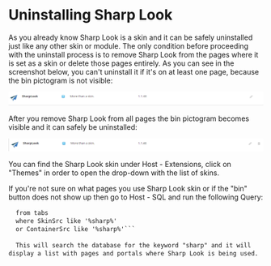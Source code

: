 # Uninstalling Sharp Look

As you already know Sharp Look is a skin and it can be safely uninstalled just like any other skin or module. The only condition before proceeding with the uninstall process is to remove Sharp Look from the pages where it is set as a skin or delete those pages entirely. As you can see in the screenshot below, you can't uninstall it if it's on at least one page, because the bin pictogram is not visible:


![](2016-06-02_1616.png)

After you remove Sharp Look from all pages the bin pictogram becomes visible and it can safely be uninstalled:


![](2016-06-02_1618.png)

You can find the Sharp Look skin under Host - Extensions, click on "Themes" in order to open the drop-down with the list of skins.

If you're not sure on what pages you use Sharp Look skin or if the "bin" button does not show up then go to Host - SQL and run the following Query:

```select * 
  from tabs
  where SkinSrc like '%sharp%'
  or ContainerSrc like '%sharp%'```
  
  This will search the database for the keyword "sharp" and it will display a list with pages and portals where Sharp Look is being used.